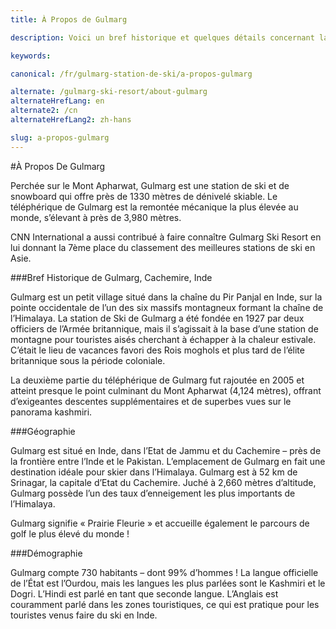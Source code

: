 ```yaml
---
title: À Propos de Gulmarg

description: Voici un bref historique et quelques détails concernant la station de ski de Gulmarg (Inde), un village mondialement reconnu pour le ski hors-piste

keywords:

canonical: /fr/gulmarg-station-de-ski/a-propos-gulmarg

alternate: /gulmarg-ski-resort/about-gulmarg
alternateHrefLang: en
alternate2: /cn
alternateHrefLang2: zh-hans

slug: a-propos-gulmarg
---
```


#À Propos De Gulmarg

Perchée sur le Mont Apharwat, Gulmarg est une station de ski et de snowboard qui offre près de 1330 mètres de dénivelé skiable. Le téléphérique de Gulmarg est la remontée mécanique la plus élevée au monde, s’élevant à près de 3,980 mètres.

CNN International a aussi contribué à faire connaître Gulmarg Ski Resort en lui donnant la 7ème place du classement des meilleures stations de ski en Asie.

###Bref Historique de Gulmarg, Cachemire, Inde

Gulmarg est un petit village situé dans la chaîne du Pir Panjal en Inde, sur la pointe occidentale de l’un des six massifs montagneux formant la chaîne de l’Himalaya. La station de Ski de Gulmarg a été fondée en 1927 par deux officiers de l’Armée britannique, mais il s’agissait à la base d’une station de montagne pour touristes aisés cherchant à échapper à la chaleur estivale. C’était le lieu de vacances favori des Rois moghols et plus tard de l’élite britannique sous la période coloniale.

La deuxième partie du téléphérique de Gulmarg fut rajoutée en 2005 et atteint presque le point culminant du Mont Apharwat (4,124 mètres), offrant d’exigeantes descentes supplémentaires et de superbes vues sur le panorama kashmiri.

###Géographie

Gulmarg est situé en Inde, dans l’Etat de Jammu et du Cachemire – près de la frontière entre l’Inde et le Pakistan. L’emplacement de Gulmarg en fait une destination idéale pour skier dans l’Himalaya. Gulmarg est à 52 km de Srinagar, la capitale d’Etat du Cachemire. Juché à 2,660 mètres d’altitude, Gulmarg possède l’un des taux d’enneigement les plus importants de l’Himalaya.

Gulmarg signifie « Prairie Fleurie » et accueille également le parcours de golf le plus élevé du monde !

###Démographie

Gulmarg compte 730 habitants – dont 99% d’hommes ! La langue officielle de l’État est l’Ourdou, mais les langues les plus parlées sont le Kashmiri et le Dogri. L’Hindi est parlé en tant que seconde langue. L’Anglais est couramment parlé dans les zones touristiques, ce qui est pratique pour les touristes venus faire du ski en Inde.
